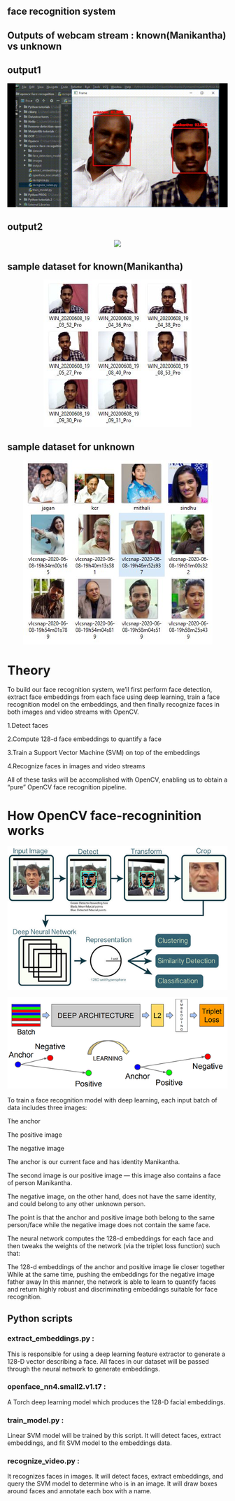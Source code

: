 ## face recognition system
## Outputs of webcam stream : known(Manikantha) vs unknown
## output1
 <p align="center">
   <img src="output221.gif">
  </p>
  
## output2
 <p align="center">
   <img src="output222.gif">
  </p>


## sample dataset for known(Manikantha)
 <p align="center">
   <img src="cap21.JPG">
  </p>
  
## sample dataset for unknown
 <p align="center">
   <img src="cap22.JPG">
  </p>


# Theory
To build our face recognition system, we’ll first perform face detection, extract face embeddings from each face using deep learning, train a face recognition model on the embeddings, and then finally recognize faces in both images and video streams with OpenCV.

1.Detect faces

2.Compute 128-d face embeddings to quantify a face

3.Train a Support Vector Machine (SVM) on top of the embeddings

4.Recognize faces in images and video streams

All of these tasks will be accomplished with OpenCV, enabling us to obtain a “pure” OpenCV face recognition pipeline.

# How OpenCV face-recogninition works
<p align="center">
   <img src="facenet.jpg">
  </p>


<p align="center">
   <img src="images/deep.png">
  </p>
  
 To train a face recognition model with deep learning, each input batch of data includes three images:

The anchor

The positive image

The negative image

The anchor is our current face and has identity Manikantha.

The second image is our positive image — this image also contains a face of person Manikantha.

The negative image, on the other hand, does not have the same identity, and could belong to any other unknown person.

The point is that the anchor and positive image both belong to the same person/face while the negative image does not contain the same face.

The neural network computes the 128-d embeddings for each face and then tweaks the weights of the network (via the triplet loss function) such that:

The 128-d embeddings of the anchor and positive image lie closer together
While at the same time, pushing the embeddings for the negative image father away
In this manner, the network is able to learn to quantify faces and return highly robust and discriminating embeddings suitable for face recognition.

## Python scripts
### extract_embeddings.py :
This is responsible for using a deep learning feature extractor to generate a 128-D vector describing a face. All faces in our dataset will be passed through the neural network to generate embeddings.
### openface_nn4.small2.v1.t7 : 
A Torch deep learning model which produces the 128-D facial embeddings.
### train_model.py : 
Linear SVM model will be trained by this script. It will detect faces, extract embeddings, and fit SVM model to the embeddings data.
### recognize_video.py :
It recognizes faces in images. It will detect faces, extract embeddings, and query the SVM model to determine who is in an image. It will draw boxes around faces and annotate each box with a name.
